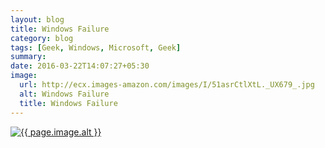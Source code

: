 ```yaml
---
layout: blog
title: Windows Failure
category: blog
tags: [Geek, Windows, Microsoft, Geek]
summary:
date: 2016-03-22T14:07:27+05:30
image:
  url: http://ecx.images-amazon.com/images/I/51asrCtlXtL._UX679_.jpg
  alt: Windows Failure
  title: Windows Failure
---
```

<a href="http://www.amazon.com/Panoware-Windows-Failure-Computer-T-shirt/dp/B00NACIL9W/ref=as_li_ss_tl">
<img src="{{ page.image.url }}" alt="{{ page.image.alt }}" title="{{ page.image.title }}">
</a>
